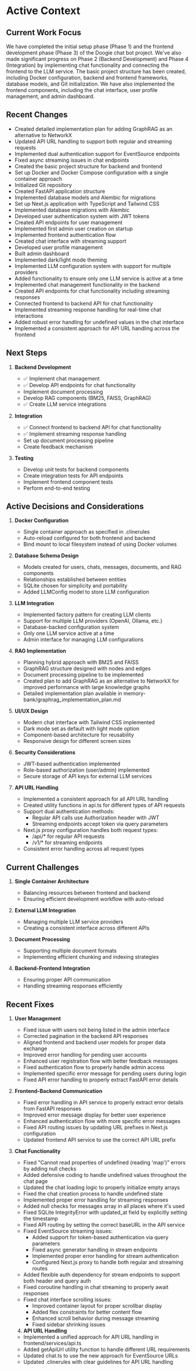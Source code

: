 # Active Context

## Current Work Focus

We have completed the initial setup phase (Phase 1) and the frontend development phase (Phase 3) of the Doogie chat bot project. We've also made significant progress on Phase 2 (Backend Development) and Phase 4 (Integration) by implementing chat functionality and connecting the frontend to the LLM service. The basic project structure has been created, including Docker configuration, backend and frontend frameworks, database models, and Git initialization. We have also implemented the frontend components, including the chat interface, user profile management, and admin dashboard.

## Recent Changes

- Created detailed implementation plan for adding GraphRAG as an alternative to NetworkX
- Updated API URL handling to support both regular and streaming requests
- Implemented dual authentication support for EventSource endpoints
- Fixed async streaming issues in chat endpoints
- Created the basic project structure for backend and frontend
- Set up Docker and Docker Compose configuration with a single container approach
- Initialized Git repository
- Created FastAPI application structure
- Implemented database models and Alembic for migrations
- Set up Next.js application with TypeScript and Tailwind CSS
- Implemented database migrations with Alembic
- Developed user authentication system with JWT tokens
- Created API endpoints for user management
- Implemented first admin user creation on startup
- Implemented frontend authentication flow
- Created chat interface with streaming support
- Developed user profile management
- Built admin dashboard
- Implemented dark/light mode theming
- Implemented LLM configuration system with support for multiple providers
- Added functionality to ensure only one LLM service is active at a time
- Implemented chat management functionality in the backend
- Created API endpoints for chat functionality including streaming responses
- Connected frontend to backend API for chat functionality
- Implemented streaming response handling for real-time chat interactions
- Added robust error handling for undefined values in the chat interface
- Implemented a consistent approach for API URL handling across the frontend

## Next Steps

1. **Backend Development**
   - ✅ Implement chat management
   - ✅ Develop API endpoints for chat functionality
   - Implement document processing
   - Develop RAG components (BM25, FAISS, GraphRAG)
   - ✅ Create LLM service integrations

2. **Integration**
   - ✅ Connect frontend to backend API for chat functionality
   - ✅ Implement streaming response handling
   - Set up document processing pipeline
   - Create feedback mechanism

3. **Testing**
   - Develop unit tests for backend components
   - Create integration tests for API endpoints
   - Implement frontend component tests
   - Perform end-to-end testing

## Active Decisions and Considerations

1. **Docker Configuration**
   - Single container approach as specified in .clinerules
   - Auto-reload configured for both frontend and backend
   - Bind mount to local filesystem instead of using Docker volumes

2. **Database Schema Design**
   - Models created for users, chats, messages, documents, and RAG components
   - Relationships established between entities
   - SQLite chosen for simplicity and portability
   - Added LLMConfig model to store LLM configuration

3. **LLM Integration**
   - Implemented factory pattern for creating LLM clients
   - Support for multiple LLM providers (OpenAI, Ollama, etc.)
   - Database-backed configuration system
   - Only one LLM service active at a time
   - Admin interface for managing LLM configurations

4. **RAG Implementation**
   - Planning hybrid approach with BM25 and FAISS
   - GraphRAG structure designed with nodes and edges
   - Document processing pipeline to be implemented
   - Created plan to add GraphRAG as an alternative to NetworkX for improved performance with large knowledge graphs
   - Detailed implementation plan available in memory-bank/graphrag_implementation_plan.md

5. **UI/UX Design**
   - Modern chat interface with Tailwind CSS implemented
   - Dark mode set as default with light mode option
   - Component-based architecture for reusability
   - Responsive design for different screen sizes

6. **Security Considerations**
   - JWT-based authentication implemented
   - Role-based authorization (user/admin) implemented
   - Secure storage of API keys for external LLM services

7. **API URL Handling**
    - Implemented a consistent approach for all API URL handling
    - Created utility functions in api.ts for different types of API requests
    - Support dual authentication methods:
      - Regular API calls use Authorization header with JWT
      - Streaming endpoints accept token via query parameters
    - Next.js proxy configuration handles both request types:
      - /api/* for regular API requests
      - /v1/* for streaming endpoints
    - Consistent error handling across all request types

## Current Challenges

1. **Single Container Architecture**
   - Balancing resources between frontend and backend
   - Ensuring efficient development workflow with auto-reload

2. **External LLM Integration**
   - Managing multiple LLM service providers
   - Creating a consistent interface across different APIs

3. **Document Processing**
   - Supporting multiple document formats
   - Implementing efficient chunking and indexing strategies

4. **Backend-Frontend Integration**
   - Ensuring proper API communication
   - Handling streaming responses efficiently

## Recent Fixes

1. **User Management**
   - Fixed issue with users not being listed in the admin interface
   - Corrected pagination in the backend API responses
   - Aligned frontend and backend user models for proper data exchange
   - Improved error handling for pending user accounts
   - Enhanced user registration flow with better feedback messages
   - Fixed authentication flow to properly handle admin access
   - Implemented specific error message for pending users during login
   - Fixed API error handling to properly extract FastAPI error details

2. **Frontend-Backend Communication**
   - Fixed error handling in API service to properly extract error details from FastAPI responses
   - Improved error message display for better user experience
   - Enhanced authentication flow with more specific error messages
   - Fixed API routing issues by updating URL prefixes in Next.js configuration
   - Updated frontend API service to use the correct API URL prefix

3. **Chat Functionality**
    - Fixed "Cannot read properties of undefined (reading 'map')" errors by adding null checks
    - Added defensive coding to handle undefined values throughout the chat page
    - Updated the chat loading logic to properly initialize empty arrays
    - Fixed the chat creation process to handle undefined state
    - Implemented proper error handling for streaming responses
    - Added null checks for messages array in all places where it's used
    - Fixed SQLite IntegrityError with updated_at field by explicitly setting the timestamp
    - Fixed API routing by setting the correct baseURL in the API service
    - Fixed EventSource streaming issues:
      - Added support for token-based authentication via query parameters
      - Fixed async generator handling in stream endpoints
      - Implemented proper error handling for stream authentication
      - Configured Next.js proxy to handle both regular and streaming routes
    - Added flexible auth dependency for stream endpoints to support both header and query auth
    - Fixed coroutine handling in chat streaming to properly await responses
    - Fixed chat interface scrolling issues:
      - Improved container layout for proper scrollbar display
      - Added flex constraints for better content flow
      - Enhanced scroll behavior during message streaming
      - Fixed sidebar shrinking issues
    
    4. **API URL Handling**
   - Implemented a unified approach for API URL handling in frontend/services/api.ts
   - Added getApiUrl utility function to handle different URL requirements
   - Updated chat.ts to use the new approach for EventSource URLs
   - Updated .clinerules with clear guidelines for API URL handling